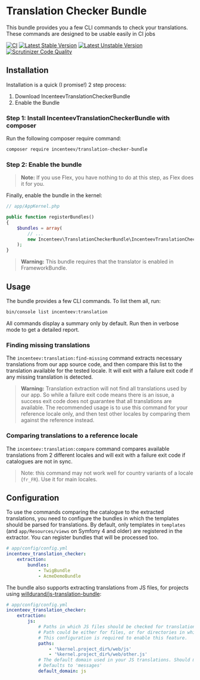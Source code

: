 # Translation Checker Bundle

This bundle provides you a few CLI commands to check your translations.
These commands are designed to be usable easily in CI jobs

[![CI](https://github.com/Incenteev/translation-checker-bundle/actions/workflows/ci.yml/badge.svg)](https://github.com/Incenteev/translation-checker-bundle/actions/workflows/ci.yml)
[![Latest Stable Version](https://poser.pugx.org/incenteev/translation-checker-bundle/v/stable.svg)](https://packagist.org/packages/incenteev/translation-checker-bundle)
[![Latest Unstable Version](https://poser.pugx.org/incenteev/translation-checker-bundle/v/unstable.svg)](https://packagist.org/packages/incenteev/translation-checker-bundle)
[![Scrutinizer Code Quality](https://scrutinizer-ci.com/g/Incenteev/translation-checker-bundle/badges/quality-score.png?b=master)](https://scrutinizer-ci.com/g/Incenteev/translation-checker-bundle/?branch=master)

## Installation

Installation is a quick (I promise!) 2 step process:

1. Download IncenteevTranslationCheckerBundle
2. Enable the Bundle

### Step 1: Install IncenteevTranslationCheckerBundle with composer

Run the following composer require command:

```bash
composer require incenteev/translation-checker-bundle
```

### Step 2: Enable the bundle

> **Note:** If you use Flex, you have nothing to do at this step, as Flex does it for you.

Finally, enable the bundle in the kernel:

```php
// app/AppKernel.php

public function registerBundles()
{
    $bundles = array(
        // ...
        new Incenteev\TranslationCheckerBundle\IncenteevTranslationCheckerBundle(),
    );
}
```

> **Warning:** This bundle requires that the translator is enabled in FrameworkBundle.

## Usage

The bundle provides a few CLI commands. To list them all, run:

```bash
bin/console list incenteev:translation
```

All commands display a summary only by default. Run then in verbose mode
to get a detailed report.

### Finding missing translations

The `incenteev:translation:find-missing` command extracts necessary translations
from our app source code, and then compare this list to the translation available
for the tested locale. It will exit with a failure exit code if any missing
translation is detected.

> **Warning:** Translation extraction will not find all translations used by our app.
> So while a failure exit code means there is an issue, a success exit code does not
> guarantee that all translations are available.
> The recommended usage is to use this command for your reference locale only, and
> then test other locales by comparing them against the reference instead.

### Comparing translations to a reference locale

The `incenteev:translation:compare` command compares available translations from
2 different locales and will exit with a failure exit code if catalogues are not
in sync.

> Note: this command may not work well for country variants of a locale (`fr_FR`).
> Use it for main locales.

## Configuration

To use the commands comparing the catalogue to the extracted translations, you
need to configure the bundles in which the templates should be parsed for translations.
By default, only templates in `templates` (and `app/Resources/views` on Symfony 4 and older)
are registered in the extractor. You can register bundles that will be processed too.

```yaml
# app/config/config.yml
incenteev_translation_checker:
    extraction:
        bundles:
            - TwigBundle
            - AcmeDemoBundle
```

The bundle also supports extracting translations from JS files, for projects using
[willdurand/js-translation-bundle](https://packagist.org/packages/willdurand/js-translation-bundle):

```yaml
# app/config/config.yml
incenteev_translation_checker:
    extraction:
        js:
            # Paths in which JS files should be checked for translations.
            # Path could be either for files, or for directories in which JS files should be looked for.
            # This configuration is required to enable this feature.
            paths:
                - '%kernel.project_dir%/web/js'
                - '%kernel.project_dir%/web/other.js'
            # The default domain used in your JS translations. Should match the js-translation-bundle configuration
            # Defaults to 'messages'
            default_domain: js
```
